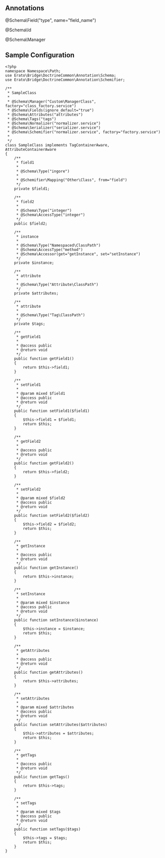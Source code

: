 ## Annotations

@Schema\Field("type", name="field_name")

@Schema\Id

@Schema\Manager


## Sample Configuration


    <?php
    namespace Namespace\Path;
    use Erato\Bridge\DoctrineCommon\Annotation\Schema;
    use Erato\Bridge\DoctrineCommon\Annotation\Schemifier;
    
    /**
     * SampleClass 
     * 
     * @Schema\Manager("Custom\ManagerClass", factory="class_factory.service")
     * @Schema\Fields(ignore_default="true")
     * @Schema\Attributes("attributes")
     * @Schema\Tags("tags")
     * @Schema\Normalizer("normalizer.service")
     * @Schema\Serializer("serializer.service")
     * @Schema\Schemifier("normalizer.service", factory="factory.service")
     * 
     */
    class SampleClass implements TagContainerAware, AttributeContainerAware 
    {
        /**
         * field1 
         * 
         * @Schema\Type("ingore")
         * 
         * @Schemifier\Mapping("Other\Class", from="field")
         */
        private $field1;
    
        /**
         * field2 
         * 
         * @Schema\Type("integer")
         * @Schema\AccessType("integer")
         */
        public $field2;
    
        /**
         * instance 
         * 
         * @Schema\Type("Namespaced\ClassPath")
         * @Schema\AccessType("method")
         * @Schema\Accessor(get="getInstance", set="setInstance")
         */
        private $instance;
    
        /**
         * attribute 
         * 
         * @Schema\Type("Attribute\ClassPath")
         */
        private $attributes;
    
        /**
         * attribute 
         * 
         * @Schema\Type("Tag\ClassPath")
         */
        private $tags;
        
        /**
         * getField1 
         * 
         * @access public
         * @return void
         */
        public function getField1()
        {
            return $this->field1;
        }
        
        /**
         * setField1 
         * 
         * @param mixed $field1 
         * @access public
         * @return void
         */
        public function setField1($field1)
        {
            $this->field1 = $field1;
            return $this;
        }
        
        /**
         * getField2 
         * 
         * @access public
         * @return void
         */
        public function getField2()
        {
            return $this->field2;
        }
        
        /**
         * setField2 
         * 
         * @param mixed $field2 
         * @access public
         * @return void
         */
        public function setField2($field2)
        {
            $this->field2 = $field2;
            return $this;
        }
        
        /**
         * getInstance 
         * 
         * @access public
         * @return void
         */
        public function getInstance()
        {
            return $this->instance;
        }
        
        /**
         * setInstance 
         * 
         * @param mixed $instance 
         * @access public
         * @return void
         */
        public function setInstance($instance)
        {
            $this->instance = $instance;
            return $this;
        }
        
        /**
         * getAttributes 
         * 
         * @access public
         * @return void
         */
        public function getAttributes()
        {
            return $this->attributes;
        }
        
        /**
         * setAttributes 
         * 
         * @param mixed $attributes 
         * @access public
         * @return void
         */
        public function setAttributes($attributes)
        {
            $this->attributes = $attributes;
            return $this;
        }
        
        /**
         * getTags 
         * 
         * @access public
         * @return void
         */
        public function getTags()
        {
            return $this->tags;
        }
        
        /**
         * setTags 
         * 
         * @param mixed $tags 
         * @access public
         * @return void
         */
        public function setTags($tags)
        {
            $this->tags = $tags;
            return $this;
        }
    }
    
